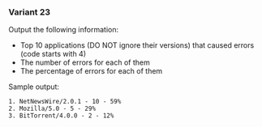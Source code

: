 ### Variant 23
Output the following information:

* Top 10 applications (DO NOT ignore their versions) that caused errors (code starts with 4)
* The number of errors for each of them
* The percentage of errors for each of them

Sample output:

```
1. NetNewsWire/2.0.1 - 10 - 59%
2. Mozilla/5.0 - 5 - 29%
3. BitTorrent/4.0.0 - 2 - 12%
```
